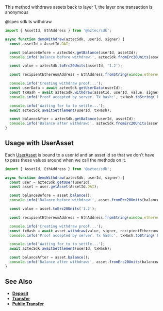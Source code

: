 This method withdraws assets back to layer 1, the layer one transaction is anonymous

@spec sdk.ts withdraw

```js
import { AssetId, EthAddress } from '@aztec/sdk';

async function demoWithdraw(aztecSdk, userId, signer) {
  const assetId = AssetId.DAI;

  const balanceBefore = aztecSdk.getBalance(userId, assetId);
  console.info('Balance before withdraw:', aztecSdk.fromErc20Units(assetId, balanceBefore));

  const value = aztecSdk.toErc20Units(assetId, '1.2');

  const recipientEthereumAddress = EthAddress.fromString(window.ethereum.selectedAddress);

  console.info('Creating withdraw proof...');
  const userData = await aztecSdk.getUserData(userId);
  const txHash = await aztecSdk.withdraw(assetId, userId, value, signer, recipientEthereumAddress);
  console.info('Proof accepted by server. Tx hash:', txHash.toString('hex'));

  console.info('Waiting for tx to settle...');
  await aztecSdk.awaitSettlement(userId, txHash);

  const balanceAfter = aztecSdk.getBalance(userId, assetId);
  console.info('Balance after withdraw:', aztecSdk.fromErc20Units(assetId, balanceAfter));
}
```

## Usage with UserAsset

Each [UserAsset](/#/Types/WalletSdkUserAsset) is bound to a user id and an asset id so that we don't have to pass these values around when we call the methods on it.

```js
import { AssetId, EthAddress } from '@aztec/sdk';

async function demoWithdraw(aztecSdk, userId, signer) {
  const user = aztecSdk.getUser(userId);
  const asset = user.getAsset(AssetId.DAI);

  const balanceBefore = asset.balance();
  console.info('Balance before withdraw:', asset.fromErc20Units(balanceBefore));

  const value = asset.toErc20Units('1.2');

  const recipientEthereumAddress = EthAddress.fromString(window.ethereum.selectedAddress);

  console.info('Creating withdraw proof...');
  const txHash = await asset.withdraw(value, signer, recipientEthereumAddress);
  console.info('Proof accepted by server. Tx hash:', txHash.toString('hex'));

  console.info('Waiting for tx to settle...');
  await aztecSdk.awaitSettlement(userId, txHash);

  const balanceAfter = asset.balance();
  console.info('Balance after withdraw:', asset.fromErc20Units(balanceAfter));
}
```

## See Also

- **[Deposit](/#/ERC20%20Tokens/deposit)**
- **[Transfer](/#/ERC20%20Tokens/transfer)**
- **[Public Transfer](/#/ERC20%20Tokens/publicTransfer)**
